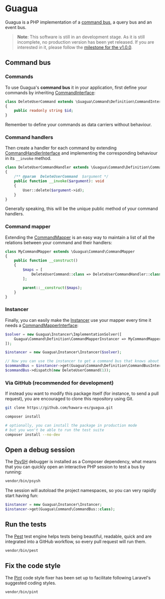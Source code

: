 # Guagua

Guagua is a PHP implementation of a [command bus](https://github.com/hawara-es/guagua#command-bus), a query bus and an event bus.

> **Note**: This software is still in an development stage. As it is still incomplete, no production version has been yet released. If you are interested in it, please follow the [milestone for the v1.0.0](https://github.com/hawara-es/guagua/milestone/1).

## Command bus

### Commands

To use Guagua's **command bus** it in your application, first define your commands by inheriting [CommandInterface](src/Command/Definition/CommandInterface.php):

```php
class DeleteUserCommand extends \Guagua\Command\Definition\CommandInterface
{
    public readonly string $id;
}
```

Remember to define your commands as data carriers without behaviour.

### Command handlers

Then create a handler for each command by extending [CommandHandlerInterface](src/Command/Definition/CommandHandlerInterface.php) and implementing the corresponding behaviour in its `__invoke` method.

```php
class DeleteUserCommandHandler extends \Guagua\Command\Definition\CommandHandlerInterface
{
    /** @param  DeleteUserCommand  $argument */
    public function __invoke($argument): void
    {
        User::delete($argument->id);
    }
}
```

Generally speaking, this will be the unique public method of your command handlers.

### Command mapper

Extending the [CommandMapper](src/Command/CommandMapper.php) is an easy way to maintain a list of all the relations between your command and their handlers:

```php
class MyCommandMapper extends \Guagua\Command\CommandMapper
{
    public function __construct()
    {
        $maps = [
            DeleteUserCommand::class => DeleteUserCommandHandler::class,
        ];

        parent::__construct($maps);
    }
}
```

### Instancer

Finally, you can easily make the [Instancer](src/Instancer/Instancer.php) use your mapper every time it needs a [CommandMapperInterface](src/Command/Definition/CommandMapperInterface.php):

```php
$solver = new Guagua\Instancer\ImplementationSolver([
    Guagua\Command\Definition\CommandMapperInstancer => MyCommandMapper::class,
]);

$instancer = new Guagua\Instancer\Instancer($solver);

// Now you can use the instancer to get a command bus that knows about your commands
$commandBus = $instancer->get(Guagua\Command\Definition\CommandBusInterface::class);
$commandBus->dispatch(new DeleteUserCommand(1));
```

### Via GitHub (recommended for development)

If instead you want to modify this package itself (for instance, to send a pull request), you are encouraged to clone this repository using Git.

```bash
git clone https://github.com/hawara-es/guagua.git

composer install

# optionally, you can install the package in production mode
# but you won't be able to run the test suite
composer install --no-dev
```


## Open a debug session

The [PsySH](https://psysh.org) debugger is installed as a Composer dependency, what means that you can quickly open an interactive PHP session to test a bus by running:

```bash
vendor/bin/psysh
```

The session will autoload the project namespaces, so you can very rapidly start having fun:

```php
$instancer = new Guagua\Instancer\Instancer;
$instancer->get(Guagua\Command\CommandBus::class);
```

## Run the tests

The [Pest](https://pestphp.com) test engine helps tests being beautiful, readable, quick and are integrated into a GitHub workflow, so every pull request will run them.

```bash
vendor/bin/pest
```

## Fix the code style

The [Pint](https://laravel.com/docs/10.x/pint) code style fixer has been set up to facilitate following Laravel's suggested coding styles.

```bash
vendor/bin/pint
```

